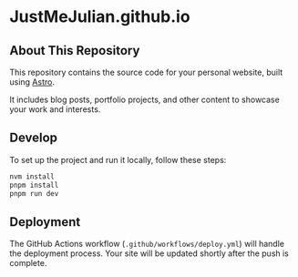 # JustMeJulian.github.io

## About This Repository
This repository contains the source code for your personal website, built using [Astro](https://astro.build/).

It includes blog posts, portfolio projects, and other content to showcase your work and interests.

## Develop
To set up the project and run it locally, follow these steps:

```bash
nvm install
pnpm install
pnpm run dev
```
## Deployment
   The GitHub Actions workflow (`.github/workflows/deploy.yml`) will handle the deployment process. Your site will be updated shortly after the push is complete.
